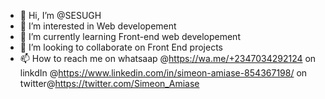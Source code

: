 - 👋 Hi, I’m @SESUGH
- 👀 I’m interested in Web developement
- 🌱 I’m currently learning Front-end  web developement
- 💞️ I’m looking to collaborate on Front End projects
- 📫 How to reach me on whatsaap @https://wa.me/+2347034292124 on linkdIn @https://www.linkedin.com/in/simeon-amiase-854367198/ on twitter@https://twitter.com/Simeon_Amiase

<!---
Dev-SESUGH/Dev-SESUGH is a ✨ special ✨ repository because its `README.md` (this file) appears on your GitHub profile.
You can click the Preview link to take a look at your changes.
--->
